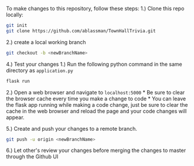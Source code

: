 To make changes to this repository, follow these steps:
1.) Clone this repo locally:
```bash
git init
git clone https://github.com/ablassman/TownHallTrivia.git
```
	
2.) create a local working branch
```bash
git checkout -b <newBranchName>
```

4.) Test your changes
  1.) Run the following python command in the same directory as ```application.py```
```python
flask run
```
  2.) Open a web browser and navigate to ```localhost:5000```
    * Be sure to clear the browser cache every time you make a change to code
    * You can leave the flask app running while making a code change, just be sure to clear the cache in the web browser and reload the page and your code changes will appear.

5.) Create and push your changes to a remote branch.
```bash
git push -u origin <newBranchName>
```
6.) Let other's review your changes before merging the changes to master through the Github UI
